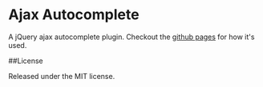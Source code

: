 # Ajax Autocomplete

A jQuery ajax autocomplete plugin. Checkout the [github pages](https://mtuck063.github.io/ajax-autocomplete/) for how it's used.

##License

Released under the MIT license.





